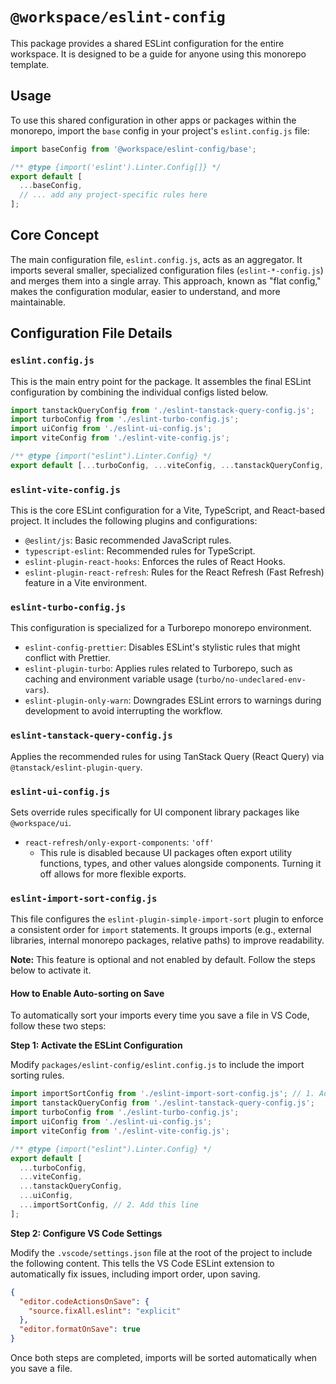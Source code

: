 # `@workspace/eslint-config`

This package provides a shared ESLint configuration for the entire workspace. It is designed to be a guide for anyone using this monorepo template.

## Usage

To use this shared configuration in other apps or packages within the monorepo, import the `base` config in your project's `eslint.config.js` file:

```javascript
import baseConfig from '@workspace/eslint-config/base';

/** @type {import('eslint').Linter.Config[]} */
export default [
  ...baseConfig,
  // ... add any project-specific rules here
];
```

## Core Concept

The main configuration file, `eslint.config.js`, acts as an aggregator. It imports several smaller, specialized configuration files (`eslint-*-config.js`) and merges them into a single array. This approach, known as "flat config," makes the configuration modular, easier to understand, and more maintainable.

## Configuration File Details

### `eslint.config.js`

This is the main entry point for the package. It assembles the final ESLint configuration by combining the individual configs listed below.

```javascript
import tanstackQueryConfig from './eslint-tanstack-query-config.js';
import turboConfig from './eslint-turbo-config.js';
import uiConfig from './eslint-ui-config.js';
import viteConfig from './eslint-vite-config.js';

/** @type {import("eslint").Linter.Config} */
export default [...turboConfig, ...viteConfig, ...tanstackQueryConfig, ...uiConfig];
```

### `eslint-vite-config.js`

This is the core ESLint configuration for a Vite, TypeScript, and React-based project. It includes the following plugins and configurations:

- `@eslint/js`: Basic recommended JavaScript rules.
- `typescript-eslint`: Recommended rules for TypeScript.
- `eslint-plugin-react-hooks`: Enforces the rules of React Hooks.
- `eslint-plugin-react-refresh`: Rules for the React Refresh (Fast Refresh) feature in a Vite environment.

### `eslint-turbo-config.js`

This configuration is specialized for a Turborepo monorepo environment.

- `eslint-config-prettier`: Disables ESLint's stylistic rules that might conflict with Prettier.
- `eslint-plugin-turbo`: Applies rules related to Turborepo, such as caching and environment variable usage (`turbo/no-undeclared-env-vars`).
- `eslint-plugin-only-warn`: Downgrades ESLint errors to warnings during development to avoid interrupting the workflow.

### `eslint-tanstack-query-config.js`

Applies the recommended rules for using TanStack Query (React Query) via `@tanstack/eslint-plugin-query`.

### `eslint-ui-config.js`

Sets override rules specifically for UI component library packages like `@workspace/ui`.

- `react-refresh/only-export-components`: `'off'`
  - This rule is disabled because UI packages often export utility functions, types, and other values alongside components. Turning it off allows for more flexible exports.

### `eslint-import-sort-config.js`

This file configures the `eslint-plugin-simple-import-sort` plugin to enforce a consistent order for `import` statements. It groups imports (e.g., external libraries, internal monorepo packages, relative paths) to improve readability.

**Note:** This feature is optional and not enabled by default. Follow the steps below to activate it.

#### How to Enable Auto-sorting on Save

To automatically sort your imports every time you save a file in VS Code, follow these two steps:

**Step 1: Activate the ESLint Configuration**

Modify `packages/eslint-config/eslint.config.js` to include the import sorting rules.

```javascript
import importSortConfig from './eslint-import-sort-config.js'; // 1. Add this line
import tanstackQueryConfig from './eslint-tanstack-query-config.js';
import turboConfig from './eslint-turbo-config.js';
import uiConfig from './eslint-ui-config.js';
import viteConfig from './eslint-vite-config.js';

/** @type {import("eslint").Linter.Config} */
export default [
  ...turboConfig,
  ...viteConfig,
  ...tanstackQueryConfig,
  ...uiConfig,
  ...importSortConfig, // 2. Add this line
];
```

**Step 2: Configure VS Code Settings**

Modify the `.vscode/settings.json` file at the root of the project to include the following content. This tells the VS Code ESLint extension to automatically fix issues, including import order, upon saving.

```json
{
  "editor.codeActionsOnSave": {
    "source.fixAll.eslint": "explicit"
  },
  "editor.formatOnSave": true
}
```

Once both steps are completed, imports will be sorted automatically when you save a file.
